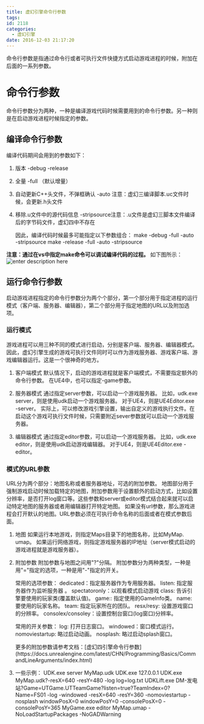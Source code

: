 ```yaml
---
title: 虚幻引擎命令行参数
tags:
id: 2118
categories:
  - 虚幻引擎
date: 2016-12-03 21:17:20
---
```


命令行参数是指通过命令行或者可执行文件快捷方式启动游戏进程的时候，附加在后面的一系列参数。

# 命令行参数

命令行参数分为两种，一种是编译游戏代码时候需要用到的命令行参数。另一种则是在启动游戏进程时候指定的参数。

## 编译命令行参数

编译代码期间会用到的参数如下：

1.  版本 -debug -release</p>
2.  全量 -full （默认增量）

3.  自动更新C++头文件，不弹框确认 -auto
注意：虚幻三编译脚本.uc文件时候，会更新.h头文件

4.  移除.u文件中的源代码信息 -stripsource注意：.u文件是虚幻三脚本文件编译后的字节码文件，虚幻四中不存在

    因此，编译代码时候最多可能指定以下参数组合：
make -debug -full -auto -stripsource
make -release -full -auto  -stripsource

**注意：通过在vs中指定make命令可以调试编译代码的过程。**
如下图所示：
![enter description here](https://c2.staticflickr.com/6/5486/31353510066_d0fd3565ee_o.png)

## 运行命令行参数

启动游戏进程指定的命令行参数分为两个个部分，第一个部分用于指定进程的运行模式（客户端、服务器、编辑器），第二个部分用于指定地图的URL以及附加选项。

### 运行模式

游戏进程可以用三种不同的模式进行启动，分别是客户端、服务器、编辑器模式。因此，虚幻引擎生成的游戏可执行文件同时可以作为游戏服务器、游戏客户端、游戏编辑器运行。这是一个很神奇的地方。

1.  客户端模式
默认情况下，启动的游戏进程就是客户端模式，不需要指定额外的命令行参数。
在UE4中，也可以指定-game参数。

2.  服务器模式
通过指定server参数，可以启动一个游戏服务器。
比如，udk.exe server，则是使用udk启动一个游戏服务器。
对于UE4，则是UE4Editor.exe -server。
实际上，可以修改游戏引擎设置，输出自定义的游戏执行文件。在启动这个游戏可执行文件时候，只需要附近sever参数就可以启动一个游戏服务器。

3.  编辑器模式
通过指定editor参数，可以启动一个游戏服务器。
比如，udk.exe editor，则是使用udk启动游戏编辑器。
对于UE4，则是UE4Editor.exe -editor。

### 模式的URL参数

URL分为两个部分：地图名称或者服务器地址，可选的附加参数。
地图部分用于强制游戏启动时候加载特定的地图，附加参数用于设置额外的启动方式，比如设置分辨率，是否打开log窗口等。这些参数和server或editor模式结合起来就可以启动特定地图的服务器或者用编辑器打开特定地图。
如果没有url参数，那么游戏进程会打开默认的地图。URL参数必须在可执行命令名称的后面或者在模式参数后面。

1.  地图
如果运行本地游戏，则指定Maps目录下的地图名称，比如MyMap. umap。
如果运行网络游戏，则指定游戏服务器的IP地址（server模式启动的游戏进程就是游戏服务器）。

2.  附加参数
附加参数与地图之间用"?"分隔。
附加参数分为两种类型，一种是用"="指定的选项，一种是用"-"指定的开关。

    常用的选项参数：
dedicated：指定服务器作为专用服务器。
listen: 指定服务器作为监听服务器 。
spectatoronly：以观看模式启动游戏
class: 告诉引擎要使用的玩家类(覆盖默认值)。
game:: 指定使用的GameInfo类。
name: 要使用的玩家名称。
team: 指定玩家所在的团队。
resx/resy: 设置游戏窗口的分辨率。
consolex/consoley：设置控制台窗口(log窗口)分辨率。

    常用的开关参数：
log: 打开日志窗口。
windowed：窗口模式运行。
nomoviestartup: 略过启动动画。
nosplash: 略过启动splash窗口。

    <p>更多的附加参数请参考文档：[虚幻四引擎命令行参数](https://docs.unrealengine.com/latest/CHN/Programming/Basics/CommandLineArguments/index.html)

3.  一些示例：
UDK.exe server MyMap.udk
UDK.exe 127.0.0.1
UDK.exe MyMap.udk?-resX=640 -resY=480 -log log=log.txt
UDKLift.exe DM-发电站?Game=UTGame.UTTeamGame?listen=true?TeamIndex=0?Name=FS01 -log -windowed -resX=640 -resY=360 -nomoviestartup -nosplash windowPosX=0 windowPosY=0 -consolePosX=0 -consolePosY=365
 MyGame.exe editor MyMap.umap -NoLoadStartupPackages -NoGADWarning
